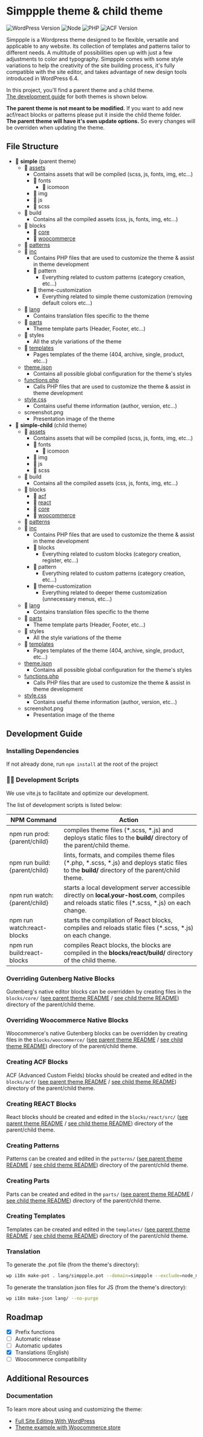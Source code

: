 # Simppple theme & child theme

![WordPress Version](https://img.shields.io/badge/wordpress-%3E%3D%206.4-blue)
![Node](https://img.shields.io/badge/node-%3E%3D%2018-brightgreen)
![PHP](https://img.shields.io/badge/php-%5E8.0-blue)
![ACF Version](https://img.shields.io/badge/acf-%3E%3D%206.0-cyan)

Simppple is a Wordpress theme designed to be flexible, versatile and applicable to any website.
Its collection of templates and patterns tailor to different needs.
A multitude of possibilities open up with just a few adjustments to color and typography.
Simppple comes with some style variations to help the creativity of the site building process, it's fully compatible with the site editor, and takes advantage of new design tools introduced in WordPress 6.4.

In this project, you'll find a parent theme and a child theme.
<br>
[The development guide](#development-guide) for both themes is shown below.


**The parent theme is not meant to be modified.** If you want to add new acf/react blocks or patterns please put it inside the child theme folder.
<br>
**The parent theme will have it's own update options.** So every changes will be overriden when updating the theme.

## File Structure

- 📂 **simple** (parent theme)
  - 📂 [assets](./simppple/assets/)
    - Contains assets that will be compiled (scss, js, fonts, img, etc...)
    - 📂 fonts
      - 📂 icomoon
    - 📂 img
    - 📂 js
    - 📂 scss
  - 📂 build
    - Contains all the compiled assets (css, js, fonts, img, etc...)
  - 📂 blocks
    - 📂 [core](./simppple/blocks/core/README.md)
    - 📂 [woocommerce](./simppple/blocks/woocommerce/README.md)
  - 📂 [patterns](./simppple/patterns/README.md)
  - 📂 [inc](./simppple/inc/)
    - Contains PHP files that are used to customize the theme & assist in theme development
    - 📂 pattern
      - Everything related to custom patterns (category creation, etc...)
    - 📂 theme-customization
      - Everything related to simple theme customization (removing default colors etc...)
  - 📂 [lang](./simppple/lang/)
    - Contains translation files specific to the theme
  - 📂 [parts](./simppple/parts/README.md)
    - Theme template parts (Header, Footer, etc...)
  - 📂 styles
    - All the style variations of the theme
  - 📂 [templates](./simppple/templates/README.md)
    - Pages templates of the theme (404, archive, single, product, etc...)
  - [theme.json](./simppple/theme.json)
    - Contains all possible global configuration for the theme's styles
  - [functions.php](./simppple/functions.php)
    - Calls PHP files that are used to customize the theme & assist in theme development
  - [style.css](./simppple/style.css)
    - Contains useful theme information (author, version, etc...)
  - screenshot.png
    - Presentation image of the theme
- 📂 **simple-child** (child theme)
  - 📂 [assets](./simppple-child/assets/)
    - Contains assets that will be compiled (scss, js, fonts, img, etc...)
    - 📂 fonts
      - 📂 icomoon
    - 📂 img
    - 📂 js
    - 📂 scss
  - 📂 build
    - Contains all the compiled assets (css, js, fonts, img, etc...)
  - 📂 blocks
    - 📂 [acf](./simppple-child/blocks/acf/README.md)
    - 📂 [react](./simppple-child/blocks/react/README.md)
    - 📂 [core](./simppple-child/blocks/core/README.md)
    - 📂 [woocommerce](./simppple-child/blocks/woocommerce/README.md)
  - 📂 [patterns](./simppple-child/patterns/README.md)
  - 📂 [inc](./simppple-child/inc/)
    - Contains PHP files that are used to customize the theme & assist in theme development
    - 📂 blocks
      - Everything related to custom blocks (category creation, register, etc...)
    - 📂 pattern
      - Everything related to custom patterns (category creation, etc...)
    - 📂 theme-customization
      - Everything related to deeper theme customization (unnecessary menus, etc...)
  - 📂 [lang](./simppple-child/lang/)
    - Contains translation files specific to the theme
  - 📂 [parts](./simppple-child/parts/README.md)
    - Theme template parts (Header, Footer, etc...)
  - 📂 styles
    - All the style variations of the theme
  - 📂 [templates](./simppple-child/templates/README.md)
    - Pages templates of the theme (404, archive, single, product, etc...)
  - [theme.json](./simppple-child/theme.json)
    - Contains all possible global configuration for the theme's styles
  - [functions.php](./simppple-child/functions.php)
    - Calls PHP files that are used to customize the theme & assist in theme development
  - [style.css](./simppple-child/style.css)
    - Contains useful theme information (author, version, etc...)
  - screenshot.png
    - Presentation image of the theme

## Development Guide

### Installing Dependencies

If not already done, run `npm install` at the root of the project

### 🧙‍♂️ Development Scripts

We use vite.js to facilitate and optimize our development.

The list of development scripts is listed below:

| NPM Command                | Action                                                                                                                                               |
| -------------------------- | ---------------------------------------------------------------------------------------------------------------------------------------------------- |
| npm run prod:{parent/child}               | compiles theme files (\*.scss, \*.js) and deploys static files to the **build/** directory of the parent/child theme.                                  |
| npm run build:{parent/child}               | lints, formats, and compiles theme files (\*.php, \*.scss, \*.js) and deploys static files to the **build/** directory of the parent/child theme.      |
| npm run watch:{parent/child}               | starts a local development server accessible directly on **local.your-host.com**, compiles and reloads static files (\*.scss, \*.js) on each change. |
| npm run watch:react-blocks | starts the compilation of React blocks, compiles and reloads static files (\*.scss, \*.js) on each change.                                           |
| npm run build:react-blocks | compiles React blocks, the blocks are compiled in the **blocks/react/build/** directory of the child theme.                                                |

### Overriding Gutenberg Native Blocks

Gutenberg's native editor blocks can be overridden by creating files in the `blocks/core/` ([see parent theme README](./simppple/blocks/core/README.md) / [see child theme README](./simppple-child/blocks/core/README.md)) directory of the parent/child theme.

### Overriding Woocommerce Native Blocks

Woocommerce's native Gutenberg blocks can be overridden by creating files in the `blocks/woocommerce/` ([see parent theme README](./simppple/blocks/woocommerce/README.md) / [see child theme README](./simppple-child/blocks/woocommerce/README.md)) directory of the parent/child theme.

### Creating ACF Blocks

ACF (Advanced Custom Fields) blocks should be created and edited in the `blocks/acf/` ([see parent theme README](./simppple/blocks/acf/README.md) / [see child theme README](./simppple-child/blocks/acf/README.md)) directory of the parent/child theme.

### Creating REACT Blocks

React blocks should be created and edited in the `blocks/react/src/` ([see parent theme README](./simppple/blocks/react/src/README.md) / [see child theme README](./simppple-child/blocks/react/src/README.md)) directory of the parent/child theme.

### Creating Patterns

Patterns can be created and edited in the `patterns/` ([see parent theme README](./simppple/patterns/README.md) / [see child theme README](./simppple-child/patterns/README.md)) directory of the parent/child theme.

### Creating Parts

Parts can be created and edited in the `parts/` ([see parent theme README](./simppple/parts/README.md) / [see child theme README](./simppple-child/parts/README.md)) directory of the parent/child theme.

### Creating Templates

Templates can be created and edited in the `templates/` ([see parent theme README](./simppple/templates/README.md) / [see child theme README](./simppple-child/templates/README.md)) directory of the parent/child theme.

### Translation

To generate the .pot file (from the theme's directory):

```bash
wp i18n make-pot . lang/simppple.pot --domain=simppple --exclude=node_modules,vendor,lang --include=*.php,blocks,build
```

To generate the translation json files for JS (from the theme's directory):

```bash
wp i18n make-json lang/ --no-purge
```

## Roadmap

- [x] Prefix functions
- [ ] Automatic release
- [ ] Automatic updates
- [x] Translations (English)
- [ ] Woocommerce compatibility

## Additional Resources

### Documentation

To learn more about using and customizing the theme:

- [Full Site Editing With WordPress](https://fullsiteediting.com/)
- [Theme example with Woocommerce store](https://themedemos.com/jace/)
